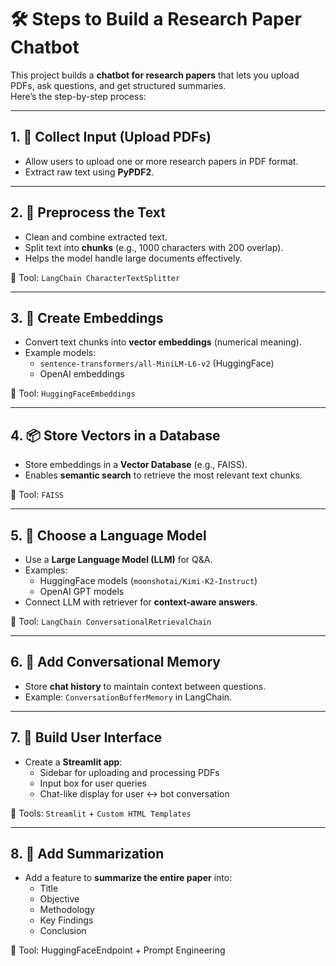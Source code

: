 # 🛠️ Steps to Build a Research Paper Chatbot

This project builds a **chatbot for research papers** that lets you upload PDFs, ask questions, and get structured summaries.  
Here’s the step-by-step process:  

---

## 1. 📂 Collect Input (Upload PDFs)  
- Allow users to upload one or more research papers in PDF format.  
- Extract raw text using **PyPDF2**.  

---

## 2. 📝 Preprocess the Text  
- Clean and combine extracted text.  
- Split text into **chunks** (e.g., 1000 characters with 200 overlap).  
- Helps the model handle large documents effectively.  

📌 Tool: `LangChain CharacterTextSplitter`

---

## 3. 🔎 Create Embeddings  
- Convert text chunks into **vector embeddings** (numerical meaning).  
- Example models:  
  - `sentence-transformers/all-MiniLM-L6-v2` (HuggingFace)  
  - OpenAI embeddings  

📌 Tool: `HuggingFaceEmbeddings`

---

## 4. 📦 Store Vectors in a Database  
- Store embeddings in a **Vector Database** (e.g., FAISS).  
- Enables **semantic search** to retrieve the most relevant text chunks.  

📌 Tool: `FAISS`

---

## 5. 🤖 Choose a Language Model  
- Use a **Large Language Model (LLM)** for Q&A.  
- Examples:  
  - HuggingFace models (`moonshotai/Kimi-K2-Instruct`)  
  - OpenAI GPT models  
- Connect LLM with retriever for **context-aware answers**.  

📌 Tool: `LangChain ConversationalRetrievalChain`

---

## 6. 💬 Add Conversational Memory  
- Store **chat history** to maintain context between questions.  
- Example: `ConversationBufferMemory` in LangChain.  

---

## 7. 🎨 Build User Interface  
- Create a **Streamlit app**:  
  - Sidebar for uploading and processing PDFs  
  - Input box for user queries  
  - Chat-like display for user ↔ bot conversation  

📌 Tools: `Streamlit` + `Custom HTML Templates`

---

## 8. 📄 Add Summarization  
- Add a feature to **summarize the entire paper** into:  
  - Title  
  - Objective  
  - Methodology  
  - Key Findings  
  - Conclusion  

📌 Tool: HuggingFaceEndpoint + Prompt Engineering
